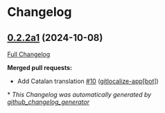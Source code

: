 # Changelog

## [0.2.2a1](https://github.com/OpenVoiceOS/ovos-skill-wikihow/tree/0.2.2a1) (2024-10-08)

[Full Changelog](https://github.com/OpenVoiceOS/ovos-skill-wikihow/compare/0.2.1...0.2.2a1)

**Merged pull requests:**

- Add Catalan translation [\#10](https://github.com/OpenVoiceOS/ovos-skill-wikihow/pull/10) ([gitlocalize-app[bot]](https://github.com/apps/gitlocalize-app))



\* *This Changelog was automatically generated by [github_changelog_generator](https://github.com/github-changelog-generator/github-changelog-generator)*
